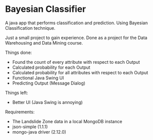 Bayesian Classifier
===================

A java app that performs classification and prediction. Using Bayesian Classification technique.

Just a small project to gain experience. Done as a project for the Data Warehousing and Data Mining course.

Things done:

* Found the count of every attribute with respect to each Output
* Calculated probability for each Output
* Calculated probability for all attributes with respect to each Output
* Functional Java Swing UI
* Predicting Output (Message Dialog)


Things left:

* Better UI (Java Swing is annoying)


Requirements:

* The Landslide Zone data in a local MongoDB instance
* json-simple (1.1.1)
* mongo-java driver (2.12.0)